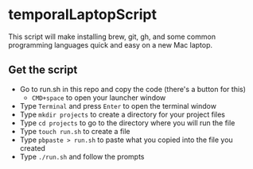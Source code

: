 # temporalLaptopScript

This script will make installing brew, git, gh, and some common programming languages quick and easy on a new Mac laptop.

## Get the script
- Go to run.sh in this repo and copy the code (there's a button for this)
  - `CMD+space` to open your launcher window
- Type `Terminal` and press `Enter` to open the terminal window
- Type `mkdir projects` to create a directory for your project files
- Type `cd projects` to go to the directory where you will run the file
- Type `touch run.sh` to create a file
- Type `pbpaste > run.sh` to paste what you copied into the file you created
- Type `./run.sh` and follow the prompts
